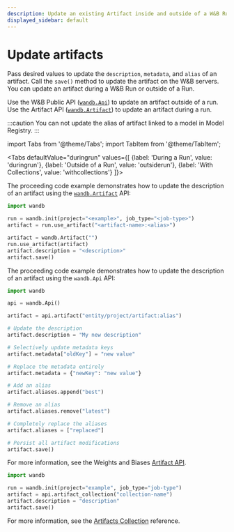 ```yaml
---
description: Update an existing Artifact inside and outside of a W&B Run.
displayed_sidebar: default
---
```


# Update artifacts

<head>
  <title>Update artifacts</title>
</head>

Pass desired values to update the `description`, `metadata`, and `alias` of an artifact. Call the `save()` method to update the artifact on the W&B servers. You can update an artifact during a W&B Run or outside of a Run.

Use the W&B Public API ([`wandb.Api`](../../ref/python/public-api/api.md)) to update an artifact outside of a run. Use the Artifact API ([`wandb.Artifact`](../../ref/python/artifact.md)) to update an artifact during a run.

:::caution
You can not update the alias of artifact linked to a model in Model Registry.
:::


import Tabs from '@theme/Tabs';
import TabItem from '@theme/TabItem';

<Tabs
  defaultValue="duringrun"
  values={[
    {label: 'During a Run', value: 'duringrun'},
    {label: 'Outside of a Run', value: 'outsiderun'},
    {label: 'With Collections', value: 'withcollections'}
  ]}>
  <TabItem value="duringrun">

The proceeding code example demonstrates how to update the description of an artifact using the [`wandb.Artifact`](../../ref/python/artifact.md) API:

```python
import wandb

run = wandb.init(project="<example>", job_type="<job-type>")
artifact = run.use_artifact("<artifact-name>:<alias>")

artifact = wandb.Artifact("")
run.use_artifact(artifact)
artifact.description = "<description>"
artifact.save()
```
  </TabItem>
  <TabItem value="outsiderun">

The proceeding code example demonstrates how to update the description of an artifact using the `wandb.Api` API:

```python
import wandb

api = wandb.Api()

artifact = api.artifact("entity/project/artifact:alias")

# Update the description
artifact.description = "My new description"

# Selectively update metadata keys
artifact.metadata["oldKey"] = "new value"

# Replace the metadata entirely
artifact.metadata = {"newKey": "new value"}

# Add an alias
artifact.aliases.append("best")

# Remove an alias
artifact.aliases.remove("latest")

# Completely replace the aliases
artifact.aliases = ["replaced"]

# Persist all artifact modifications
artifact.save()
```

For more information, see the Weights and Biases [Artifact API](../../ref/python/artifact.md).
  </TabItem>
  
  <TabItem value="withcollections">

```python
import wandb

run = wandb.init(project="example", job_type="job-type")
artifact = api.artifact_collection("collection-name")
artifact.description = "description"
artifact.save()
```
For more information, see the [Artifacts Collection](../../ref/python/public-api/api) reference.

  </TabItem>
</Tabs>

